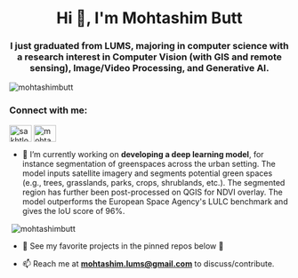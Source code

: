 <h1 align="center">Hi 👋, I'm Mohtashim Butt</h1>
<h3 align="center">I just graduated from LUMS, majoring in computer science with a research interest in Computer Vision (with GIS and remote sensing), Image/Video Processing, and Generative AI.</h3>

<p align="left"> <img src="https://komarev.com/ghpvc/?username=mohtashimbutt&label=Profile%20views&color=0e75b6&style=flat" alt="mohtashimbutt" /> </p>

<h3 align="left">Connect with me:</h3>
<p align="left">
<a href="https://twitter.com/sakhtlo58473277" target="blank"><img align="center" src="https://raw.githubusercontent.com/rahuldkjain/github-profile-readme-generator/master/src/images/icons/Social/twitter.svg" alt="sakhtlo58473277" height="30" width="40" /></a>
<a href="https://linkedin.com/in/mohtashim-butt-a451b5206" target="blank"><img align="center" src="https://raw.githubusercontent.com/rahuldkjain/github-profile-readme-generator/master/src/images/icons/Social/linked-in-alt.svg" alt="mohtashim-butt-a451b5206" height="30" width="40" /></a>
</p>


- 🔭 I’m currently working on **developing a deep learning model**, for instance segmentation of greenspaces across the urban setting. The model inputs satellite imagery and segments potential green spaces (e.g., trees, grasslands, parks, crops, shrublands, etc.). The segmented region has further been post-processed on QGIS for NDVI overlay. The model outperforms the European Space Agency's LULC benchmark and gives the IoU score of 96%. 
<p>&nbsp;<img align="center" src="https://github-readme-stats.vercel.app/api?username=mohtashimbutt&show_icons=true&locale=en" alt="mohtashimbutt" /></p>



- 🔭 See my favorite projects in the pinned repos below 🔽

- 📫 Reach me at **mohtashim.lums@gmail.com** to discuss/contribute.

